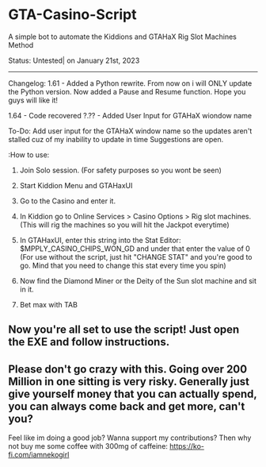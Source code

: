 # GTA-Casino-Script
A simple bot to automate the Kiddions and GTAHaX Rig Slot Machines Method

Status: Untested| on January 21st, 2023
_______________________________________________________________________________________________________________________________
Changelog:
1.61 - Added a Python rewrite.
From now on i will ONLY update the Python version.
Now added a Pause and Resume function. Hope you guys will like it!

1.64 - Code recovered
?.?? - Added User Input for GTAHaX wiondow name

To-Do:
Add user input for the GTAHaX window name so the updates aren't stalled cuz of my inability to update in time
Suggestions are open.


:How to use:

1. Join Solo session. (For safety purposes so you wont be seen)

2. Start Kiddion Menu and GTAHaxUI

3. Go to the Casino and enter it.

4. In Kiddion go to Online Services > Casino Options > Rig slot machines. (This will rig the machines so you will hit the Jackpot everytime)

5. In GTAHaxUI, enter this string into the Stat Editor:
$MPPLY_CASINO_CHIPS_WON_GD
and under that enter the value of 0
(For use without the script, just hit "CHANGE STAT" and you're good to go. Mind that you need to change this stat every time you spin)

6. Now find the Diamond Miner or the Deity of the Sun slot machine and sit in it.

7. Bet max with TAB

Now you're all set to use the script!
Just open the EXE and follow instructions.
--------------------------------------------------------------------------------------------------------------
Please don't go crazy with this. Going over 200 Million in one sitting is very risky.
Generally just give yourself money that you can actually spend, you can always come back and get more, can't you?
--------------------------------------------------------------------------------------------------------------
Feel like im doing a good job? Wanna support my contributions?
Then why not buy me some coffee with 300mg of caffeine:
https://ko-fi.com/iamnekogirl
